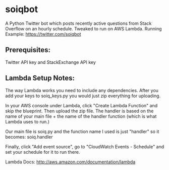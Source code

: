 # soiqbot
A Python Twitter bot which posts recently active questions from Stack Overflow on an hourly schedule.  Tweaked to run on AWS Lambda.
Running Example: https://twitter.com/soiqbot

Prerequisites:
--------------
Twitter API key and StackExchange API key

Lambda Setup Notes:
-------------------
The way Lambda works you need to include any dependencies. After you add your keys to soiq_keys.py you would just zip everything for uploading.

In your AWS console under Lambda, click "Create Lambda Function" and skip the blueprint. Then upload the zip file.
The handler is based on the name of your main file + the name of the handler function (which is what Lambda uses to run.)

Our main file is soiq.py and the function name I used is just "handler" so it becomes: soiq.handler

Finally, click "Add event source", go to "CloudWatch Events - Schedule" and set your schedule for it to run there.

Lambda Docs:
http://aws.amazon.com/documentation/lambda




